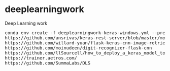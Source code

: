 # deeplearningwork
Deep Learning work

<pre>
conda env create -f deeplearningwork-keras-windows.yml --prefix e:/deeplearningworkkerasvirtualenv
https://github.com/ansrivas/keras-rest-server/blob/master/models/modelcreator.py
https://github.com/willard-yuan/flask-keras-cnn-image-retrieval
https://github.com/moinudeen/digit-recognizer-flask-cnn
https://github.com/llSourcell/how_to_deploy_a_keras_model_to_production
https://trainer.aetros.com/
https://github.com/SummaLabs/DLS
</pre>